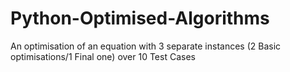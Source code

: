 # Python-Optimised-Algorithms
An optimisation of an equation with 3 separate instances (2 Basic optimisations/1 Final one) over 10 Test Cases
